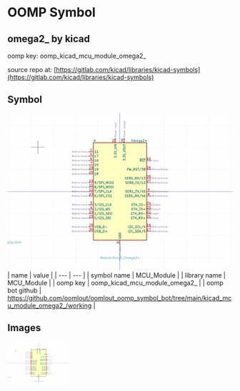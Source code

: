 # OOMP Symbol  
## omega2_  by kicad  
  
oomp key: oomp_kicad_mcu_module_omega2_  
  
source repo at: [https://gitlab.com/kicad/libraries/kicad-symbols](https://gitlab.com/kicad/libraries/kicad-symbols)  
## Symbol  
  
[![working.png](working_600.png)](working.png)  
| name | value | 
| --- | --- | 
| symbol name | MCU_Module | 
| library name | MCU_Module | 
| oomp key | oomp_kicad_mcu_module_omega2_ | 
| oomp bot github | https://github.com/oomlout/oomlout_oomp_symbol_bot/tree/main/kicad_mcu_module_omega2_/working | 
## Images  
  
[![working.png](working_140.png)](working.png)  
